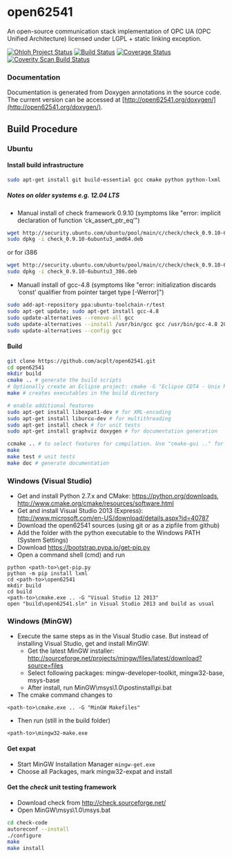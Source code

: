 open62541
=========

An open-source communication stack implementation of OPC UA (OPC Unified Architecture) licensed under LGPL + static linking exception.

[![Ohloh Project Status](https://www.ohloh.net/p/open62541/widgets/project_thin_badge.gif)](https://www.ohloh.net/p/open62541)
[![Build Status](https://travis-ci.org/acplt/open62541.png?branch=master)](https://travis-ci.org/acplt/open62541)
[![Coverage Status](https://coveralls.io/repos/acplt/open62541/badge.png?branch=master)](https://coveralls.io/r/acplt/open62541?branch=master)
[![Coverity Scan Build Status](https://scan.coverity.com/projects/1864/badge.svg)](https://scan.coverity.com/projects/1864)

### Documentation
Documentation is generated from Doxygen annotations in the source code. The current version can be accessed at [http://open62541.org/doxygen/](http://open62541.org/doxygen/).

## Build Procedure
### Ubuntu

#### Install build infrastructure
```bash
sudo apt-get install git build-essential gcc cmake python python-lxml
```

#####  Notes on older systems e.g. 12.04 LTS
* Manual install of check framework 0.9.10 (symptoms like "error: implicit declaration of function ‘ck_assert_ptr_eq’")
```bash
wget http://security.ubuntu.com/ubuntu/pool/main/c/check/check_0.9.10-6ubuntu3_amd64.deb
sudo dpkg -i check_0.9.10-6ubuntu3_amd64.deb
```
or for i386
```bash
wget http://security.ubuntu.com/ubuntu/pool/main/c/check/check_0.9.10-6ubuntu3_i386.deb
sudo dpkg -i check_0.9.10-6ubuntu3_386.deb
```
* Manuall install of gcc-4.8 (symptoms like "error: initialization discards ‘const’ qualifier from pointer target type [-Werror]")
```bash
sudo add-apt-repository ppa:ubuntu-toolchain-r/test
sudo apt-get update; sudo apt-get install gcc-4.8
sudo update-alternatives --remove-all gcc 
sudo update-alternatives --install /usr/bin/gcc gcc /usr/bin/gcc-4.8 20
sudo update-alternatives --config gcc
```

#### Build
```bash
git clone https://github.com/acplt/open62541.git
cd open62541
mkdir build
cmake .. # generate the build scripts
# Optionally create an Eclipse project: cmake -G "Eclipse CDT4 - Unix Makefiles" .. 
make # creates executables in the build directory

# enable additional features
sudo apt-get install libexpat1-dev # for XML-encoding
sudo apt-get install liburcu-dev # for multithreading
sudo apt-get install check # for unit tests
sudo apt-get install graphviz doxygen # for documentation generation

ccmake .. # to select features for compilation. Use "cmake-gui .." for more eye-candy
make
make test # unit tests
make doc # generate documentation
```

### Windows (Visual Studio)
* Get and install Python 2.7.x and CMake: https://python.org/downloads, http://www.cmake.org/cmake/resources/software.html
* Get and install Visual Studio 2013 (Express): http://www.microsoft.com/en-US/download/details.aspx?id=40787
* Download the open62541 sources (using git or as a zipfile from github)
* Add the folder with the python executable to the Windows PATH (System Settings)
* Download https://bootstrap.pypa.io/get-pip.py
* Open a command shell (cmd) and run
```Batchfile
python <path-to>\get-pip.py
python -m pip install lxml
cd <path-to>\open62541
mkdir build
cd build
<path-to>\cmake.exe .. -G "Visual Studio 12 2013"
open "build\open62541.sln" in Visual Studio 2013 and build as usual
```

### Windows (MinGW)
* Execute the same steps as in the Visual Studio case. But instead of installing Visual Studio, get and install MinGW:
   * Get the latest MinGW installer: http://sourceforge.net/projects/mingw/files/latest/download?source=files
   * Select following packages: mingw-developer-toolkit, mingw32-base, msys-base
   * After install, run MinGW\msys\1.0\postinstall\pi.bat
* The cmake command changes to
```Batchfile
<path-to>\cmake.exe .. -G "MinGW Makefiles"
```
* Then run (still in the build folder)
```Batchfile
<path-to>\mingw32-make.exe
```

#### Get expat
* Start MinGW Installation Manager ```mingw-get.exe```
* Choose all Packages, mark mingw32-expat and install

#### Get the *check* unit testing framework
* Download check from http://check.sourceforge.net/
* Open MinGW\msys\1.0\msys.bat
```bash
cd check-code
autoreconf --install
./configure
make
make install
```
